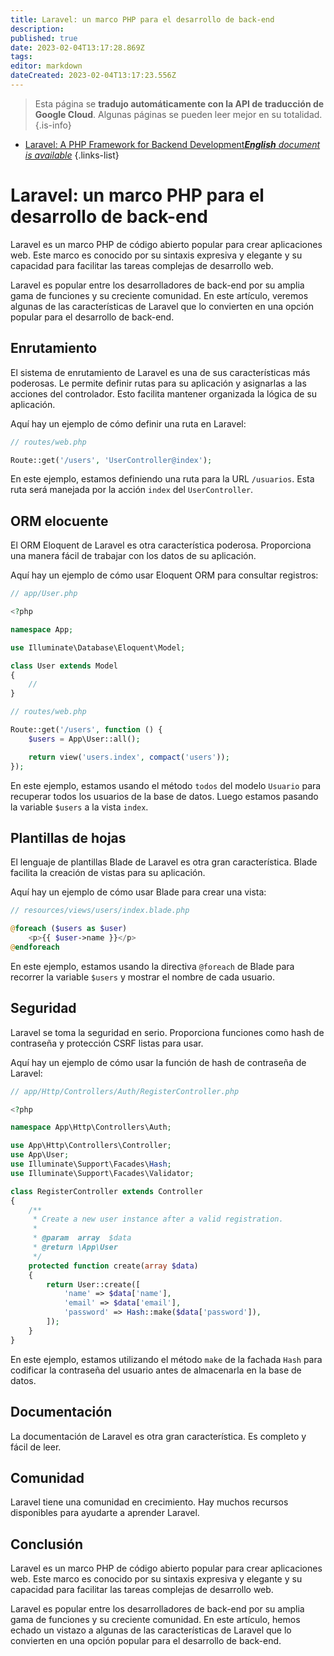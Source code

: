 ```yaml
---
title: Laravel: un marco PHP para el desarrollo de back-end
description: 
published: true
date: 2023-02-04T13:17:28.869Z
tags: 
editor: markdown
dateCreated: 2023-02-04T13:17:23.556Z
---
```


> Esta página se **tradujo automáticamente con la API de traducción de Google Cloud**.
Algunas páginas se pueden leer mejor en su totalidad.{.is-info}



- [Laravel: A PHP Framework for Backend Development***English** document is available*](/en/Knowledge-base/Backend/laravel-a-php-framework-for-backend-development)
{.links-list}


# Laravel: un marco PHP para el desarrollo de back-end

Laravel es un marco PHP de código abierto popular para crear aplicaciones web. Este marco es conocido por su sintaxis expresiva y elegante y su capacidad para facilitar las tareas complejas de desarrollo web.

Laravel es popular entre los desarrolladores de back-end por su amplia gama de funciones y su creciente comunidad. En este artículo, veremos algunas de las características de Laravel que lo convierten en una opción popular para el desarrollo de back-end.

## Enrutamiento

El sistema de enrutamiento de Laravel es una de sus características más poderosas. Le permite definir rutas para su aplicación y asignarlas a las acciones del controlador. Esto facilita mantener organizada la lógica de su aplicación.

Aquí hay un ejemplo de cómo definir una ruta en Laravel:

```php
// routes/web.php

Route::get('/users', 'UserController@index');
```

En este ejemplo, estamos definiendo una ruta para la URL `/usuarios`. Esta ruta será manejada por la acción `index` del `UserController`.

## ORM elocuente

El ORM Eloquent de Laravel es otra característica poderosa. Proporciona una manera fácil de trabajar con los datos de su aplicación.

Aquí hay un ejemplo de cómo usar Eloquent ORM para consultar registros:

```php
// app/User.php

<?php

namespace App;

use Illuminate\Database\Eloquent\Model;

class User extends Model
{
    //
}
```

```php
// routes/web.php

Route::get('/users', function () {
    $users = App\User::all();

    return view('users.index', compact('users'));
});
```

En este ejemplo, estamos usando el método `todos` del modelo `Usuario` para recuperar todos los usuarios de la base de datos. Luego estamos pasando la variable `$users` a la vista `index`.

## Plantillas de hojas

El lenguaje de plantillas Blade de Laravel es otra gran característica. Blade facilita la creación de vistas para su aplicación.

Aquí hay un ejemplo de cómo usar Blade para crear una vista:

```php
// resources/views/users/index.blade.php

@foreach ($users as $user)
    <p>{{ $user->name }}</p>
@endforeach
```

En este ejemplo, estamos usando la directiva `@foreach` de Blade para recorrer la variable `$users` y mostrar el nombre de cada usuario.

## Seguridad

Laravel se toma la seguridad en serio. Proporciona funciones como hash de contraseña y protección CSRF listas para usar.

Aquí hay un ejemplo de cómo usar la función de hash de contraseña de Laravel:

```php
// app/Http/Controllers/Auth/RegisterController.php

<?php

namespace App\Http\Controllers\Auth;

use App\Http\Controllers\Controller;
use App\User;
use Illuminate\Support\Facades\Hash;
use Illuminate\Support\Facades\Validator;

class RegisterController extends Controller
{
    /**
     * Create a new user instance after a valid registration.
     *
     * @param  array  $data
     * @return \App\User
     */
    protected function create(array $data)
    {
        return User::create([
            'name' => $data['name'],
            'email' => $data['email'],
            'password' => Hash::make($data['password']),
        ]);
    }
}
```

En este ejemplo, estamos utilizando el método `make` de la fachada `Hash` para codificar la contraseña del usuario antes de almacenarla en la base de datos.

## Documentación

La documentación de Laravel es otra gran característica. Es completo y fácil de leer.

## Comunidad

Laravel tiene una comunidad en crecimiento. Hay muchos recursos disponibles para ayudarte a aprender Laravel.

## Conclusión

Laravel es un marco PHP de código abierto popular para crear aplicaciones web. Este marco es conocido por su sintaxis expresiva y elegante y su capacidad para facilitar las tareas complejas de desarrollo web.

Laravel es popular entre los desarrolladores de back-end por su amplia gama de funciones y su creciente comunidad. En este artículo, hemos echado un vistazo a algunas de las características de Laravel que lo convierten en una opción popular para el desarrollo de back-end.